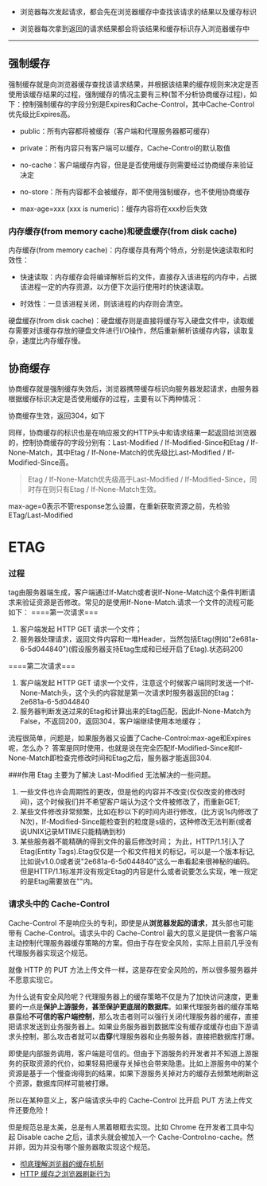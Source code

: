 

- 浏览器每次发起请求，都会先在浏览器缓存中查找该请求的结果以及缓存标识

- 浏览器每次拿到返回的请求结果都会将该结果和缓存标识存入浏览器缓存中

---
## 强制缓存
强制缓存就是向浏览器缓存查找该请求结果，并根据该结果的缓存规则来决定是否使用该缓存结果的过程，强制缓存的情况主要有三种(暂不分析协商缓存过程)，如下：控制强制缓存的字段分别是Expires和Cache-Control，其中Cache-Control优先级比Expires高。

- public：所有内容都将被缓存（客户端和代理服务器都可缓存）

- private：所有内容只有客户端可以缓存，Cache-Control的默认取值

- no-cache：客户端缓存内容，但是是否使用缓存则需要经过协商缓存来验证决定

- no-store：所有内容都不会被缓存，即不使用强制缓存，也不使用协商缓存

- max-age=xxx (xxx is numeric)：缓存内容将在xxx秒后失效

### 内存缓存(from memory cache)和硬盘缓存(from disk cache)

内存缓存(from memory cache)：内存缓存具有两个特点，分别是快速读取和时效性：

- 快速读取：内存缓存会将编译解析后的文件，直接存入该进程的内存中，占据该进程一定的内存资源，以方便下次运行使用时的快速读取。

- 时效性：一旦该进程关闭，则该进程的内存则会清空。

硬盘缓存(from disk cache)：硬盘缓存则是直接将缓存写入硬盘文件中，读取缓存需要对该缓存存放的硬盘文件进行I/O操作，然后重新解析该缓存内容，读取复杂，速度比内存缓存慢。


## 协商缓存
协商缓存就是强制缓存失效后，浏览器携带缓存标识向服务器发起请求，由服务器根据缓存标识决定是否使用缓存的过程，主要有以下两种情况：

协商缓存生效，返回304，如下

同样，协商缓存的标识也是在响应报文的HTTP头中和请求结果一起返回给浏览器的，控制协商缓存的字段分别有：Last-Modified / If-Modified-Since和Etag / If-None-Match，其中Etag / If-None-Match的优先级比Last-Modified / If-Modified-Since高。

> Etag / If-None-Match优先级高于Last-Modified / If-Modified-Since，同时存在则只有Etag / If-None-Match生效。


max-age=0表示不管response怎么设置，在重新获取资源之前，先检验ETag/Last-Modified


# ETAG

### 过程
  tag由服务器端生成，客户端通过If-Match或者说If-None-Match这个条件判断请求来验证资源是否修改。常见的是使用If-None-Match.请求一个文件的流程可能如下：
====第一次请求===

1. 客户端发起 HTTP GET 请求一个文件；
2. 服务器处理请求，返回文件内容和一堆Header，当然包括Etag(例如"2e681a-6-5d044840")(假设服务器支持Etag生成和已经开启了Etag).状态码200

====第二次请求===

1. 客户端发起 HTTP GET 请求一个文件，注意这个时候客户端同时发送一个If-None-Match头，这个头的内容就是第一次请求时服务器返回的Etag：2e681a-6-5d044840
2. 服务器判断发送过来的Etag和计算出来的Etag匹配，因此If-None-Match为False，不返回200，返回304，客户端继续使用本地缓存；

流程很简单，问题是，如果服务器又设置了Cache-Control:max-age和Expires呢，怎么办？
答案是同时使用，也就是说在完全匹配If-Modified-Since和If-None-Match即检查完修改时间和Etag之后，服务器才能返回304.

###作用
Etag 主要为了解决 Last-Modified 无法解决的一些问题。

1. 一些文件也许会周期性的更改，但是他的内容并不改变(仅仅改变的修改时间)，这个时候我们并不希望客户端认为这个文件被修改了，而重新GET;
2. 某些文件修改非常频繁，比如在秒以下的时间内进行修改，(比方说1s内修改了N次)，If-Modified-Since能检查到的粒度是s级的，这种修改无法判断(或者说UNIX记录MTIME只能精确到秒)
3. 某些服务器不能精确的得到文件的最后修改时间；
为此，HTTP/1.1引入了 Etag(Entity Tags).Etag仅仅是一个和文件相关的标记，可以是一个版本标记,比如说v1.0.0或者说"2e681a-6-5d044840"这么一串看起来很神秘的编码。但是HTTP/1.1标准并没有规定Etag的内容是什么或者说要怎么实现，唯一规定的是Etag需要放在""内。

### 请求头中的 Cache-Control

Cache-Control 不是响应头的专利，即使是从**浏览器发起的请求**，其头部也可能带有 Cache-Control。请求头中的 Cache-Control 最大的意义是提供一套客户端主动控制代理服务器缓存策略的方案。但由于存在安全风险，实际上目前几乎没有代理服务器实现这个规范。

就像 HTTP 的 PUT 方法上传文件一样，这是存在安全风险的，所以很多服务器并不愿意实现它。

为什么说有安全风险呢？代理服务器上的缓存策略不仅是为了加快访问速度，更重要的一点是**保护上游服务，甚至保护更底层的数据库**。如果代理服务器的缓存策略暴露给**不可信的客户端控制**，那么攻击者则可以强行关闭代理服务器的缓存，直接把请求发送到业务服务器上。如果业务服务器到数据库没有缓存或缓存也由下游请求头控制，那么攻击者就可以**击穿**代理服务器和业务服务器，直接把数据库打爆。

即使是内部服务调用，客户端是可信的。但由于下游服务的开发者并不知道上游服务的获取资源的代价，如果轻易把缓存关掉也会带来隐患。比如上游服务中的某个资源是基于一个慢查询得到的结果，如果下游服务关掉对方的缓存去频繁地刷新这个资源，数据库同样可能被打爆。

所以在某种意义上，客户端请求头中的 Cache-Control 比开启 PUT 方法上传文件还要危险！

但是规范总是太美，总是有人黑着眼眶去实现。比如 Chrome 在开发者工具中勾起 Disable cache 之后，请求头就会被加入一个 Cache-Control:no-cache。然并卵，因为并没有哪个服务器敢实现这个规范。

- [彻底理解浏览器的缓存机制](https://juejin.im/entry/5ad86c16f265da505a77dca4)
- [HTTP 缓存之浏览器刷新行为](https://segmentfault.com/a/1190000010787023)

